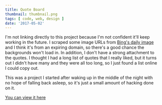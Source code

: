 ```yaml
---
title: Quote Board
thumbnail: thumbnail.png
tags: [ code, web, design ]
date: '2017-05-02'
---
```

I'm not linking directly to this project because I'm not confident it'll keep working in the future. I scraped some image URLs from [Bing's daily image](http://www.bing.com/gallery/) and I think it's from an expiring domain, so there's a good chance the backgrounds won't load in. In addition, I don't have a strong attachment to the quotes. I thought I had a long list of quotes that I really liked, but it turns out I didn't have many and they were all too long, so I just found a list online I could copy out.

This was a project I started after waking up in the middle of the night with no hope of falling back asleep, so it's just a small amount of hacking done on it.

[You can view it here](https://ryapapap.github.io/quote-board/)